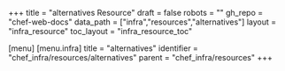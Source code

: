 +++
title = "alternatives Resource"
draft = false
robots = ""
gh_repo = "chef-web-docs"
data_path = ["infra","resources","alternatives"]
layout = "infra_resource"
toc_layout = "infra_resource_toc"

[menu]
  [menu.infra]
    title = "alternatives"
    identifier = "chef_infra/resources/alternatives"
    parent = "chef_infra/resources"
+++

<!-- The contents of this page are automatically generated from the alternatives.yaml file in the data directory. -->
<!-- To suggest a change, edit the https://github.com/chef/chef/blob/main/lib/chef/resource/alternatives.rb file
      and submit a pull request to the https://github.com/chef/chef repository. -->
